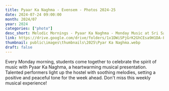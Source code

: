 ```yaml
---
title: Pyaar Ka Naghma - Evensem - Photos 2024-25
date: 2024-07-24 09:00:00
month: 2024/07
year: 2024
categories: ["photo"]
desc_short: Melodic Mornings - Pyaar Ka Naghma - Monday Music at Sri Sathya Sai Institute, Brindavan Campus
link: https://drive.google.com/drive/folders/1x1DWiSPjGrK2GhCEsa9H1DA-FStRbo45?usp=drive_link
thumbnail: public\images\thumbnails\2025\Pyar Ka Naghma.webp
draft: false
---
```


Every Monday morning, students come together to celebrate the spirit of music with Pyaar Ka Naghma, a heartwarming musical presentation. Talented performers light up the hostel with soothing melodies, setting a positive and peaceful tone for the week ahead. Don't miss this weekly musical experience!